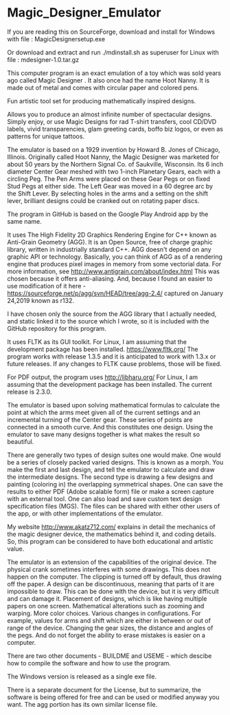# Magic_Designer_Emulator
If you are reading this on SourceForge, download and install for Windows with file : MagicDesignersetup.exe

Or download and extract and run ./mdinstall.sh as superuser for Linux with file : mdesigner-1.0.tar.gz

This computer program is an exact emulation of a toy which was sold years ago called Magic Designer . It also once had the name Hoot Nanny. It is made out of metal and comes with circular paper and colored pens.

Fun artistic tool set for producing mathematically inspired designs.

Allows you to produce an almost infinite number of spectacular designs. Simply enjoy, or use Magic Designs for rad T-shirt transfers, cool CD/DVD labels, vivid transparencies, glam greeting cards, boffo biz logos, or even as patterns for unique tattoos.

The emulator is based on a 1929 invention by Howard B. Jones of Chicago, Illinois. Originally called Hoot Nanny, the Magic Designer was marketed for about 50 years by the Northern Signal Co. of Saukville, Wisconsin. Its 6 inch diameter Center Gear meshed with two 1-inch Planetary Gears, each with a circling Peg. The Pen Arms were placed on these Gear Pegs or on fixed Stud Pegs at either side. The Left Gear was moved in a 60 degree arc by the Shift Lever. By selecting holes in the arms and a setting on the shift lever, brilliant designs could be cranked out on rotating paper discs.

The program in GitHub is based on the Google Play Android app by the same name. 

It uses The High Fidelity 2D Graphics Rendering Engine for C++ known as Anti-Grain Geometry (AGG). It is an Open Source, free of charge graphic library, written in industrially standard C++. AGG doesn't depend on any graphic API or technology. Basically, you can think of AGG as of a rendering engine that produces pixel images in memory from some vectorial data. For more information, see http://www.antigrain.com/about/index.html This was chosen because it offers anti-aliasing. And, because I found an easier to use modification of it here - https://sourceforge.net/p/agg/svn/HEAD/tree/agg-2.4/ captured on January 24,2019 known as r132.

I have chosen only the source from the AGG library that I actually needed, and static linked it to the source which I wrote, so it is included with the GitHub repository for this program.

It uses FLTK as its GUI toolkit. For Linux, I am assuming that the development package has been installed. https://www.fltk.org/ The program works with release 1.3.5 and it is anticipated to work with 1.3.x or future releases. If any changes to FLTK cause problems, those will be fixed.

For PDF output, the program uses http://libharu.org/ For Linux, I am assuming that the development package has been installed. The current release is 2.3.0.

The emulator is based upon solving mathematical formulas to calculate the point at which the arms meet given all of the current settings and an incremental turning of the Center gear. These series of points are connected in a smooth curve. And this constitutes one design. Using the emulator to save many designs together is what makes the result so beautiful.

There are generally two types of design suites one would make. One would be a series of closely packed varied designs. This is known as a morph. You make the first and last design, and tell the emulator to calculate and draw the intermediate designs. The second type is drawing a few designs and painting (coloring in) the overlapping symmetrical shapes. One can save the results to either PDF (Adobe scalable form) file or make a screen capture with an external tool. One can also load and save custom text design specification files (MGS). The files can be shared with either other users of the app, or with other implementations of the emulator.

My website http://www.akatz712.com/ explains in detail the mechanics of the magic designer device, the mathematics behind it, and coding details. So, this program can be considered to have both educational and artistic value.

The emulator is an extension of the capabilities of the original device. The physical crank sometimes interferes with some drawings. This does not happen on the computer. The clipping is turned off by default, thus drawing off the paper. A design can be discontinuous, meaning that parts of it are impossible to draw. This can be done with the device, but it is very difficult and can damage it. Placement of designs, which is like having multiple papers on one screen. Mathematical alterations such as zooming and warping. More color choices. Various changes in configurations. For example, values for arms and shift which are either in between or out of range of the device. Changing the gear sizes, the distance and angles of the pegs. And do not forget the ability to erase mistakes is easier on a computer.

There are two other documents - BUILDME and USEME - which descibe how to compile the software and how to use the program.

The Windows version is released as a single exe file.

There is a separate document for the License, but to summarize, the software is being offered for free and can be used or modified anyway you want. The agg portion has its own similar license file.
